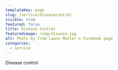 ```yaml
---
templateKey: page
slug: /service/diseasecontrol
visible: true
featured: false
title: Disease Control
featuredimage: /img/disease.jpg
alt: Photo by from Lawns Matter's Facebook page
categories:
  - service
---
```

Disease control

